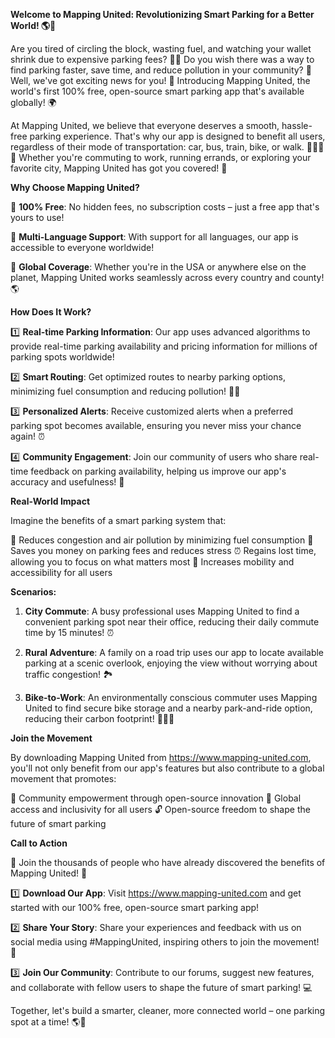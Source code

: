 **Welcome to Mapping United: Revolutionizing Smart Parking for a Better World! 🌎💪**

Are you tired of circling the block, wasting fuel, and watching your wallet shrink due to expensive parking fees? 🚗💸 Do you wish there was a way to find parking faster, save time, and reduce pollution in your community? 🌊 Well, we've got exciting news for you! 🔔 Introducing Mapping United, the world's first 100% free, open-source smart parking app that's available globally! 🌍

At Mapping United, we believe that everyone deserves a smooth, hassle-free parking experience. That's why our app is designed to benefit all users, regardless of their mode of transportation: car, bus, train, bike, or walk. 🚶‍♀️🚌💨 Whether you're commuting to work, running errands, or exploring your favorite city, Mapping United has got you covered! 📍

**Why Choose Mapping United?**

🔹 **100% Free**: No hidden fees, no subscription costs – just a free app that's yours to use!

🔹 **Multi-Language Support**: With support for all languages, our app is accessible to everyone worldwide!

🔹 **Global Coverage**: Whether you're in the USA or anywhere else on the planet, Mapping United works seamlessly across every country and county! 🌎

**How Does It Work?**

1️⃣ **Real-time Parking Information**: Our app uses advanced algorithms to provide real-time parking availability and pricing information for millions of parking spots worldwide!

2️⃣ **Smart Routing**: Get optimized routes to nearby parking options, minimizing fuel consumption and reducing pollution! 🚗🌳

3️⃣ **Personalized Alerts**: Receive customized alerts when a preferred parking spot becomes available, ensuring you never miss your chance again! ⏰

4️⃣ **Community Engagement**: Join our community of users who share real-time feedback on parking availability, helping us improve our app's accuracy and usefulness! 🤝

**Real-World Impact**

Imagine the benefits of a smart parking system that:

🌆 Reduces congestion and air pollution by minimizing fuel consumption
💸 Saves you money on parking fees and reduces stress
⏰ Regains lost time, allowing you to focus on what matters most
🚗 Increases mobility and accessibility for all users

**Scenarios:**

1. **City Commute**: A busy professional uses Mapping United to find a convenient parking spot near their office, reducing their daily commute time by 15 minutes! ⏰

2. **Rural Adventure**: A family on a road trip uses our app to locate available parking at a scenic overlook, enjoying the view without worrying about traffic congestion! 🏞️

3. **Bike-to-Work**: An environmentally conscious commuter uses Mapping United to find secure bike storage and a nearby park-and-ride option, reducing their carbon footprint! 🚴‍♂️🌿

**Join the Movement**

By downloading Mapping United from https://www.mapping-united.com, you'll not only benefit from our app's features but also contribute to a global movement that promotes:

🌟 Community empowerment through open-source innovation
💪 Global access and inclusivity for all users
🔓 Open-source freedom to shape the future of smart parking

**Call to Action**

🎉 Join the thousands of people who have already discovered the benefits of Mapping United! 🎊

1️⃣ **Download Our App**: Visit https://www.mapping-united.com and get started with our 100% free, open-source smart parking app!

2️⃣ **Share Your Story**: Share your experiences and feedback with us on social media using #MappingUnited, inspiring others to join the movement! 📱

3️⃣ **Join Our Community**: Contribute to our forums, suggest new features, and collaborate with fellow users to shape the future of smart parking! 💻

Together, let's build a smarter, cleaner, more connected world – one parking spot at a time! 🌎💪